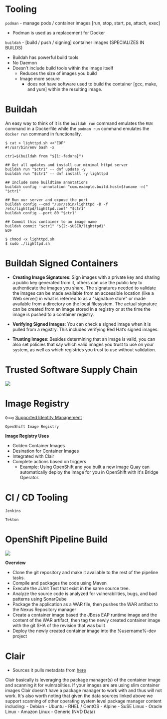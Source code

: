 # Tooling

`podman` - manage pods / container images [run, stop, start, ps, attach, exec]
- Podman is used as a replacement for Docker

`buildah` - [build / push / signing] container images (SPECIALIZES IN BUILDS)
- Buildah has powerful build tools
- No Daemon
- Doesn’t include build tools within the image itself
    - Reduces the size of images you build
    - Image more secure
      - does not have software used to build the container 
        [gcc, make, and yum] within the resulting image.


# Buildah
An easy way to think of it is the `buildah run` command emulates the `RUN` command in a Dockerfile while the `podman run` command emulates the `docker run` command in functionality. 

```
$ cat > lighttpd.sh <<"EOF"
#!/usr/bin/env bash -x

ctr1=$(buildah from "${1:-fedora}")

## Get all updates and install our minimal httpd server
buildah run "$ctr1" -- dnf update -y
buildah run "$ctr1" -- dnf install -y lighttpd

## Include some buildtime annotations
buildah config --annotation "com.example.build.host=$(uname -n)" "$ctr1"

## Run our server and expose the port
buildah config --cmd "/usr/sbin/lighttpd -D -f /etc/lighttpd/lighttpd.conf" "$ctr1"
buildah config --port 80 "$ctr1"

## Commit this container to an image name
buildah commit "$ctr1" "${2:-$USER/lighttpd}"
EOF

$ chmod +x lighttpd.sh
$ sudo ./lighttpd.sh
```

# Buildah Signed Containers

-   **Creating Image Signatures**: Sign images with a private key and sharing a public key generated from it, others can use the public key to authenticate the images you share. The signatures needed to validate the images can be made available from an accessible location (like a Web server) in what is referred to as a "signature store" or made available from a directory on the local filesystem. The actual signature can be created from an image stored in a registry or at the time the image is pushed to a container registry.

-   **Verifying Signed Images**: You can check a signed image when it is pulled from a registry. This includes verifying Red Hat’s signed images.

-   **Trusting Images**: Besides determining that an image is valid, you can also set policies that say which valid images you trust to use on your system, as well as which registries you trust to use without validation.

# Trusted Software Supply Chain

![](https://raw.githubusercontent.com/jharmison-redhat/openshift-devsecops-labguides/develop/tekton/workshop/content/images/trusted_software_supply_chain.png)

# Image Registry

`Quay`
[Supported Identity Management](https://access.redhat.com/articles/4067991)

`OpenShift Image Registry`

**Image Registry Uses**
-   Golden Container Images
-   Desination for Container Images
-   Integrated with Clair
-   Complete actions based on triggers
    - Example: Using OpenShift and you built a new image Quay can automatically deploy the image for you in OpenShift with it's Bridge Operator.

# CI / CD Tooling 

`Jenkins`

`Tekton`


# OpenShift Pipeline Build

![](https://raw.githubusercontent.com/jharmison-redhat/openshift-devsecops-labguides/develop/tekton/workshop/content/images/openshift-pipeline.png)

**Overview**
-   Clone the git repository and make it available to the rest of the pipeline tasks.
-   Compile and packages the code using Maven
-   Execute the JUnit Test that exist in the same source tree.
-   Analyze the source code is analyzed for vulnerabilities, bugs, and bad patterns using SonarQube
-   Package the application as a WAR file, then pushes the WAR artifact to the Nexus Repository manager
-   Create a container image based the JBoss EAP runtime image and the content of the WAR artifact, then tag the newly created container image with the git SHA of the revision that was built
-   Deploy the newly created container image into the %username%-dev project

# Clair
-   Sources it pulls metadata from [here](https://github.com/quay/clair/blob/master/Documentation/drivers-and-data-sources.md#data-sources-for-the-built-in-drivers)

Clair basically is leveraging the package manager(s) of the container image and scanning it for vulnrabilties. If your images are are using slim container images Clair doesn't have a package manager to work with and thus will not work. It's also worth noting that given the data sources linked above we support scanning of other operating system level package manager content including:
    - Debian
    - Ubuntu
    - RHEL / CentOS
    - Alpine
    - SuSE Linux
    - Oracle Linux
    - Amazon Linux
    - Generic (NVD Data)

